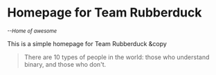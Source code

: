# Homepage for Team Rubberduck 
<em><small>--Home of awesome</small></em>

This is a simple homepage for Team Rubberduck &copy

>There are 10 types of people in the world: those who understand binary, and those who don't.


